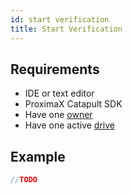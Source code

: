 ```yaml
---
id: start verification
title: Start Verification
---
```


## Requirements
- IDE or text editor
- ProximaX Catapult SDK
- Have one [owner](../roles/owner.md)
- Have one active [drive](../built_in_features/drive/overview.md)

## Example
```go
//TODO
```